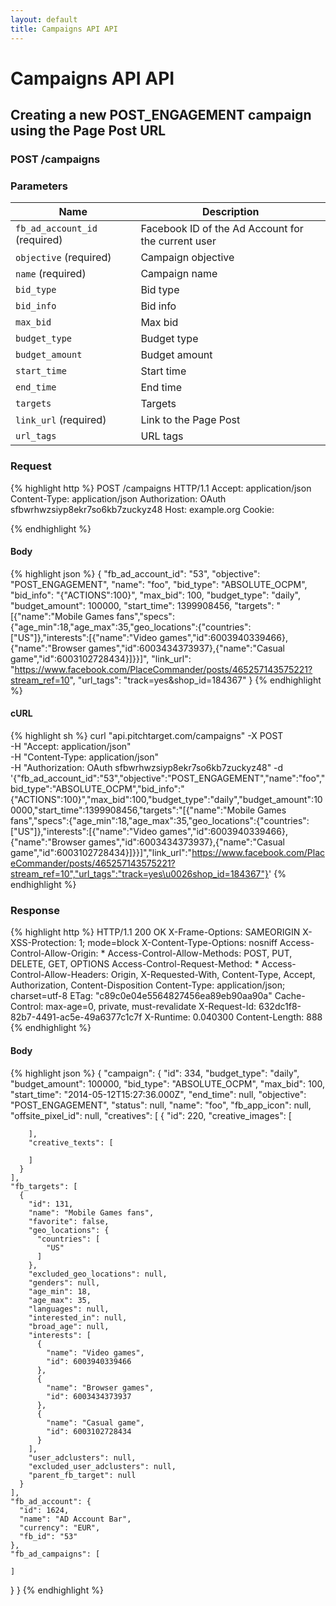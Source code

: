 ```yaml
---
layout: default
title: Campaigns API API
---
```


# Campaigns API API

## Creating a new POST_ENGAGEMENT campaign using the Page Post URL

### POST /campaigns


### Parameters

Name | Description |
-----|-------------|
`fb_ad_account_id` (required) | Facebook ID of the Ad Account for the current user |
`objective` (required) | Campaign objective |
`name` (required) | Campaign name |
`bid_type`  | Bid type |
`bid_info`  | Bid info |
`max_bid`  | Max bid |
`budget_type`  | Budget type |
`budget_amount`  | Budget amount |
`start_time`  | Start time |
`end_time`  | End time |
`targets`  | Targets |
`link_url` (required) | Link to the Page Post |
`url_tags`  | URL tags |

### Request

{% highlight http %}
POST /campaigns HTTP/1.1
Accept: application/json
Content-Type: application/json
Authorization: OAuth sfbwrhwzsiyp8ekr7so6kb7zuckyz48
Host: example.org
Cookie: 

{% endhighlight %}

#### Body

{% highlight json %}
{
  "fb_ad_account_id": "53",
  "objective": "POST_ENGAGEMENT",
  "name": "foo",
  "bid_type": "ABSOLUTE_OCPM",
  "bid_info": "{\"ACTIONS\":100}",
  "max_bid": 100,
  "budget_type": "daily",
  "budget_amount": 100000,
  "start_time": 1399908456,
  "targets": "[{\"name\":\"Mobile Games fans\",\"specs\":{\"age_min\":18,\"age_max\":35,\"geo_locations\":{\"countries\":[\"US\"]},\"interests\":[{\"name\":\"Video games\",\"id\":6003940339466},{\"name\":\"Browser games\",\"id\":6003434373937},{\"name\":\"Casual game\",\"id\":6003102728434}]}}]",
  "link_url": "https://www.facebook.com/PlaceCommander/posts/465257143575221?stream_ref=10",
  "url_tags": "track=yes&shop_id=184367"
}
{% endhighlight %}

#### cURL

{% highlight sh %}
curl "api.pitchtarget.com/campaigns" -X POST \
	-H "Accept: application/json" \
	-H "Content-Type: application/json" \
	-H "Authorization: OAuth sfbwrhwzsiyp8ekr7so6kb7zuckyz48" -d '{"fb_ad_account_id":"53","objective":"POST_ENGAGEMENT","name":"foo","bid_type":"ABSOLUTE_OCPM","bid_info":"{\"ACTIONS\":100}","max_bid":100,"budget_type":"daily","budget_amount":100000,"start_time":1399908456,"targets":"[{\"name\":\"Mobile Games fans\",\"specs\":{\"age_min\":18,\"age_max\":35,\"geo_locations\":{\"countries\":[\"US\"]},\"interests\":[{\"name\":\"Video games\",\"id\":6003940339466},{\"name\":\"Browser games\",\"id\":6003434373937},{\"name\":\"Casual game\",\"id\":6003102728434}]}}]","link_url":"https://www.facebook.com/PlaceCommander/posts/465257143575221?stream_ref=10","url_tags":"track=yes\u0026shop_id=184367"}'
{% endhighlight %}

### Response

{% highlight http %}
HTTP/1.1 200 OK
X-Frame-Options: SAMEORIGIN
X-XSS-Protection: 1; mode=block
X-Content-Type-Options: nosniff
Access-Control-Allow-Origin: *
Access-Control-Allow-Methods: POST, PUT, DELETE, GET, OPTIONS
Access-Control-Request-Method: *
Access-Control-Allow-Headers: Origin, X-Requested-With, Content-Type, Accept, Authorization, Content-Disposition
Content-Type: application/json; charset=utf-8
ETag: "c89c0e04e5564827456ea89eb90aa90a"
Cache-Control: max-age=0, private, must-revalidate
X-Request-Id: 632dc1f8-82b7-4491-ac5e-49a6377c1c7f
X-Runtime: 0.040300
Content-Length: 888
{% endhighlight %}

#### Body

{% highlight json %}
{
  "campaign": {
    "id": 334,
    "budget_type": "daily",
    "budget_amount": 100000,
    "bid_type": "ABSOLUTE_OCPM",
    "max_bid": 100,
    "start_time": "2014-05-12T15:27:36.000Z",
    "end_time": null,
    "objective": "POST_ENGAGEMENT",
    "status": null,
    "name": "foo",
    "fb_app_icon": null,
    "offsite_pixel_id": null,
    "creatives": [
      {
        "id": 220,
        "creative_images": [

        ],
        "creative_texts": [

        ]
      }
    ],
    "fb_targets": [
      {
        "id": 131,
        "name": "Mobile Games fans",
        "favorite": false,
        "geo_locations": {
          "countries": [
            "US"
          ]
        },
        "excluded_geo_locations": null,
        "genders": null,
        "age_min": 18,
        "age_max": 35,
        "languages": null,
        "interested_in": null,
        "broad_age": null,
        "interests": [
          {
            "name": "Video games",
            "id": 6003940339466
          },
          {
            "name": "Browser games",
            "id": 6003434373937
          },
          {
            "name": "Casual game",
            "id": 6003102728434
          }
        ],
        "user_adclusters": null,
        "excluded_user_adclusters": null,
        "parent_fb_target": null
      }
    ],
    "fb_ad_account": {
      "id": 1624,
      "name": "AD Account Bar",
      "currency": "EUR",
      "fb_id": "53"
    },
    "fb_ad_campaigns": [

    ]
  }
}
{% endhighlight %}

